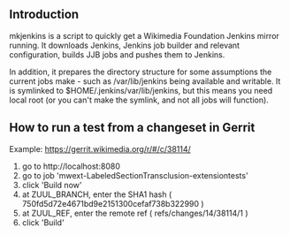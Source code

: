 Introduction
------------
mkjenkins is a script to quickly get a Wikimedia Foundation Jenkins mirror
running. It downloads Jenkins, Jenkins job builder and relevant configuration,
builds JJB jobs and pushes them to Jenkins.

In addition, it prepares the directory structure for some assumptions the
current jobs make - such as /var/lib/jenkins being available and writable.
It is symlinked to $HOME/.jenkins/var/lib/jenkins, but this means you need
local root (or you can't make the symlink, and not all jobs will function).


How to run a test from a changeset in Gerrit
--------------------------------------------
Example: https://gerrit.wikimedia.org/r/#/c/38114/

1) go to http://localhost:8080
2) go to job 'mwext-LabeledSectionTransclusion-extensiontests'
3) click 'Build now'
4) at ZUUL_BRANCH, enter the SHA1 hash ( 750fd5d72e4671bd9e2151300cefaf738b322990 )
5) at ZUUL_REF, enter the remote ref ( refs/changes/14/38114/1 )
6) click 'Build'

